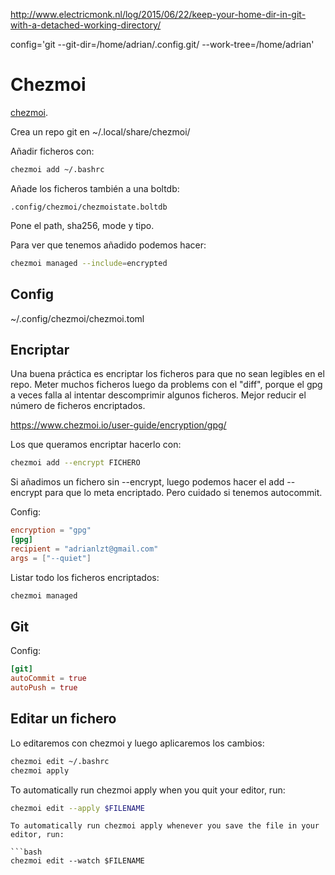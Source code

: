 <http://www.electricmonk.nl/log/2015/06/22/keep-your-home-dir-in-git-with-a-detached-working-directory/>

config='git --git-dir=/home/adrian/.config.git/ --work-tree=/home/adrian'

# Chezmoi

[chezmoi](https://www.chezmoi.io/).

Crea un repo git en ~/.local/share/chezmoi/

Añadir ficheros con:

```bash
chezmoi add ~/.bashrc
```

Añade los ficheros también a una boltdb:

```
.config/chezmoi/chezmoistate.boltdb
```

Pone el path, sha256, mode y tipo.

Para ver que tenemos añadido podemos hacer:

```bash
chezmoi managed --include=encrypted
```

## Config

~/.config/chezmoi/chezmoi.toml

## Encriptar

Una buena práctica es encriptar los ficheros para que no sean legibles en el repo.
Meter muchos ficheros luego da problems con el "diff", porque el gpg a veces falla al intentar descomprimir algunos ficheros.
Mejor reducir el número de ficheros encriptados.

<https://www.chezmoi.io/user-guide/encryption/gpg/>

Los que queramos encriptar hacerlo con:

```bash
chezmoi add --encrypt FICHERO
```

Si añadimos un fichero sin --encrypt, luego podemos hacer el add --encrypt para que lo meta encriptado.
Pero cuidado si tenemos autocommit.

Config:

```toml
encryption = "gpg"
[gpg]
recipient = "adrianlzt@gmail.com"
args = ["--quiet"]
```

Listar todo los ficheros encriptados:

```bash
chezmoi managed
```

## Git

Config:

```toml
[git]
autoCommit = true
autoPush = true
```

## Editar un fichero

Lo editaremos con chezmoi y luego aplicaremos los cambios:

```bash
chezmoi edit ~/.bashrc
chezmoi apply
```

To automatically run chezmoi apply when you quit your editor, run:

```bash
chezmoi edit --apply $FILENAME
```

```
To automatically run chezmoi apply whenever you save the file in your editor, run:

```bash
chezmoi edit --watch $FILENAME
```
